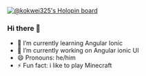 [![@kokwei325's Holopin board](https://holopin.me/kokwei325)](https://holopin.io/@kokwei325)

### Hi there 👋

<!--
**Laikokwui/Laikokwui** is a ✨ _special_ ✨ repository because its `README.md` (this file) appears on your GitHub profile.

Here are some ideas to get you started:

- 🔭 I’m currently working on ...
- 🌱 I’m currently learning ...
- 👯 I’m looking to collaborate on ...
- 🤔 I’m looking for help with ...
- 💬 Ask me about ...
- 📫 How to reach me: ...
- 😄 Pronouns: ...
- ⚡ Fun fact: ...
-->

- 🌱 I’m currently learning Angular Ionic
- 🔭 I’m currently working on Angular ionic UI
- 😄 Pronouns: he/him
- ⚡ Fun fact: i like to play Minecraft
